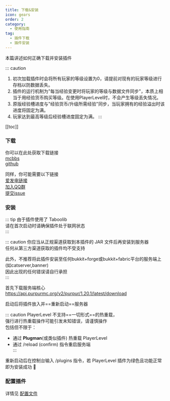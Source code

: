 ```yaml
---
title: 下载&安装
icon: gears
order: 2
category:
  - 使用指南
tag:
  - 插件下载
  - 插件安装
---
```


本篇讲述如何正确下载并安装插件

<!-- more -->

::: caution
1. 初次加载插件时会将所有玩家的等级设置为0，请提前对现有的玩家等级进行存档以防数据丢失。
2. 插件的运行机制为"每当经验变更时将玩家的等级与数据文件同步"，本质上相当于用经验货币购买等级。在使用PlayerLevel时，不会产生等级丢失情况。
3. 原版经验槽进度与"经验货币/升级所需经验"同步，当玩家拥有的经验溢出时该进度将固定为满。
4. 玩家达到最高等级后经验槽进度固定为满。
:::

[[toc]]

### 下载
你可以在此处获取下载链接  
[mcbbs](https://www.mcbbs.net/thread-1483100-1-1.html)  
[github](https://github.com/CPJiNan/PlayerLevel)  

同样，你可能需要以下链接  
[爱发电链接](https://afdian.net/a/CPJiNan)  
[加入QQ群](https://qm.qq.com/cgi-bin/qm/qr?k=KHWK457uqBPceUIxr_9IKhdX-SSpCEl9&jump_from=webapi&authKey=wRg7BmMgCQqcbaKirMUCZJm5dkoKkdRG7udpsfSJD66Tx2pDn/3UYB7ZG8qhyBXh)  
[提交issue](https://github.com/CPJiNan/PlayerLevel/issues)  

### 安装
::: tip 
由于插件使用了 Taboolib  
请在首次启动时请确保插件处于联网状态  
:::

::: caution
你应当从正规渠道获取到本插件的 JAR 文件后再安装到服务器  
任何从第三方渠道获取的插件均不受支持  

此外，不推荐将此插件安装至任何bukkit+forge或bukkit+fabric平台的服务端上(如catserver,banner)  
因此出现的任何错误请自行承担  
:::

首先下载服务端核心 <https://api.purpurmc.org/v2/purpur/1.20.1/latest/download>  

启动后将插件放入并==重新启动==服务器

::: caution
PlayerLevel 不支持==一切形式==的热重载，  
强行进行热重载操作可能引发未知错误，请谨慎操作  
包括但不限于：  
- 通过 **Plugman**(或类似插件) 热重载 PlayerLevel  
- 通过 /reload (confirm) 指令重启服务端  
:::

重新启动后在控制台输入 /plugins 指令，若 PlayerLevel 插件为绿色且功能正常即为安装成功 :tada:  

### 配置插件

详情见 [配置文件](https://liangcha385.github.io/PlayerLevelEX-docs/demo/config.html)
